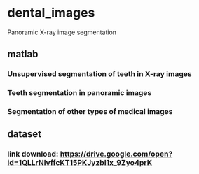 # dental_images
Panoramic X-ray image segmentation
## matlab
### Unsupervised segmentation of teeth in X-ray images
### Teeth segmentation in panoramic images
### Segmentation of other types of medical images

## dataset
### link download:  https://drive.google.com/open?id=1QLLrNlvffcKT15PKJyzbI1x_9Zyo4prK
